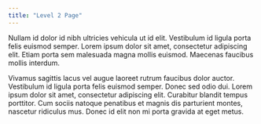```yaml
---
title: "Level 2 Page"
---
```


Nullam id dolor id nibh ultricies vehicula ut id elit. Vestibulum id ligula porta felis euismod semper. Lorem ipsum dolor sit amet, consectetur adipiscing elit. Etiam porta sem malesuada magna mollis euismod. Maecenas faucibus mollis interdum.

Vivamus sagittis lacus vel augue laoreet rutrum faucibus dolor auctor. Vestibulum id ligula porta felis euismod semper. Donec sed odio dui. Lorem ipsum dolor sit amet, consectetur adipiscing elit. Curabitur blandit tempus porttitor. Cum sociis natoque penatibus et magnis dis parturient montes, nascetur ridiculus mus. Donec id elit non mi porta gravida at eget metus.
